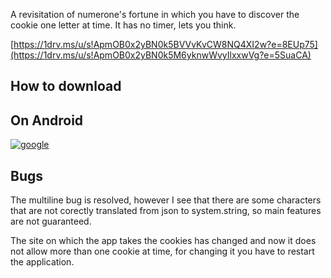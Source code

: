 A revisitation of numerone's fortune in which you have to discover the cookie one letter at time.
It has no timer, lets you think.

[https://1drv.ms/u/s!ApmOB0x2yBN0k5BVVvKvCW8NQ4XI2w?e=8EUp75](https://1drv.ms/u/s!ApmOB0x2yBN0k5M6yknwWvyIlxxwVg?e=5SuaCA)


## How to download
## On Android

[![google](https://play.google.com/intl/it_it/badges/static/images/badges/en_badge_web_generic.png)](https://play.google.com/store/apps/details?id=org.altervista.numerone.wheelofnumfortune)


## Bugs

The multiline bug is resolved, however I see that there are some characters that are not corectly translated from json to system.string, so main features are not guaranteed.

The site on which the app takes the cookies has changed and now it does not allow more than one cookie at time, for changing it you have to restart the application.
